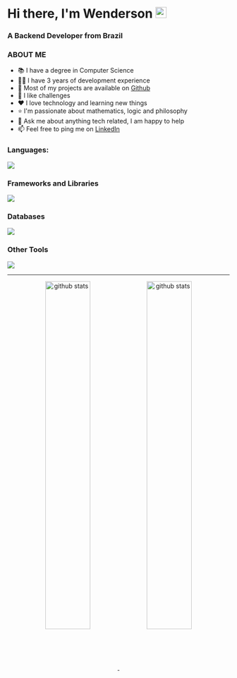 <h1>Hi there, I'm Wenderson <img src="https://media.giphy.com/media/hvRJCLFzcasrR4ia7z/giphy.gif" width="25px"></h1>
<h3>A Backend Developer from Brazil</h3>


### ABOUT ME

* 📚 I have a degree in Computer Science
* 👨‍💻 I have 3 years of development experience
* 📝 Most of my projects are available on [Github](https://github.com/wendersoon?tab=repositories)
* 💪 I like challenges
* ❤️ I love technology and learning new things
* ⭐ I'm passionate about mathematics, logic and philosophy
* 💬 Ask me about anything tech related, I am happy to help
* 📫 Feel free to ping me on [LinkedIn](https://www.linkedin.com/in/wendersonomelo/)
 
  
### Languages:

<p>
  <a href="https://skillicons.dev">
    <img src="https://skillicons.dev/icons?i=python,go,javascript,css,html" />
  </a>
</p>

### Frameworks and Libraries
<p>
  <a href="https://skillicons.dev">
    <img src="https://skillicons.dev/icons?i=django,flask,fastapi,jquery,sklearn" />
  </a>
</p>

### Databases

<p>
  <a href="https://skillicons.dev">
    <img src="https://skillicons.dev/icons?i=mysql,postgres,redis,sqlite" />
  </a>
</p>

### Other Tools

<p ">
  <a href="https://skillicons.dev">
    <img src="https://skillicons.dev/icons?i=git,docker,postman,nginx,ubuntu,linux,github,vscode" />
  </a>
</p>

<hr>

<p align="center">
    <a target="_blank" href="https://github.com/wendersoon">
        <img src="https://github-readme-stats.vercel.app/api/top-langs/?username=wendersoon&layout=compact&theme=gotham" alt="github stats" width="45%" align="center"/>
    </a>
    <a target="_blank" href="https://github.com/wendersoon">
       <img src="https://github-readme-stats.vercel.app/api?username=wendersoon&show_icons=true&theme=gotham" alt="github stats" width="45%" align="center"/>
    </a>
</p>


